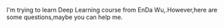 I'm trying to learn Deep Learning course from EnDa Wu,.However,here are some questions,maybe you can help me.
